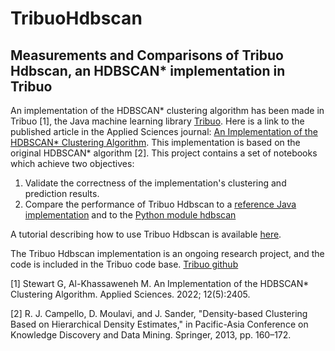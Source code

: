 # TribuoHdbscan
## Measurements and Comparisons of Tribuo Hdbscan, an HDBSCAN* implementation in Tribuo

An implementation of the HDBSCAN* clustering algorithm has been made in Tribuo [1], the Java machine learning library [Tribuo](https://tribuo.org/). Here is a link to the published article in the Applied Sciences journal: [An Implementation of the HDBSCAN\* Clustering Algorithm](https://doi.org/10.3390/app12052405). This implementation is based on the original HDBSCAN\* algorithm [2]. This project contains a set of notebooks which achieve two objectives:

1. Validate the correctness of the implementation's clustering and prediction results.
2. Compare the performance of Tribuo Hdbscan to a [reference Java implementation](http://lapad-web.icmc.usp.br/?portfolio_1=a-handful-of-experiments) and to the [Python module hdbscan](https://hdbscan.readthedocs.io/)

A tutorial describing how to use Tribuo Hdbscan is available [here](https://tribuo.org/learn/4.2/tutorials/clustering-hdbscan-tribuo-v4.html).

The Tribuo Hdbscan implementation is an ongoing research project, and the code is included in the Tribuo code base. [Tribuo github](https://github.com/geoffreydstewart/tribuo)


[1] Stewart  G, Al-Khassaweneh M. An Implementation of the HDBSCAN* Clustering Algorithm. Applied Sciences. 2022; 12(5):2405.

[2] R. J. Campello, D. Moulavi, and J. Sander, "Density-based Clustering Based on Hierarchical Density Estimates," in Pacific-Asia Conference on Knowledge Discovery and Data Mining. Springer, 2013, pp. 160–172.
